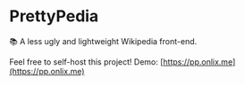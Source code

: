 # PrettyPedia
📚 A less ugly and lightweight Wikipedia front-end.

Feel free to self-host this project!
Demo: [https://pp.onlix.me](https://pp.onlix.me)
